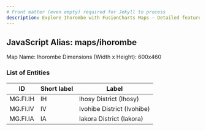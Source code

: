 ```yaml
---
# Front matter (even empty) required for Jekyll to process
description: Explore Ihorombe with FusionCharts Maps – Detailed features for seamless integration. Try now & enhance your data visualization today! 
---
```


## JavaScript Alias: maps/ihorombe

Map Name: Ihorombe
Dimensions (Width x Height): 600x460

### List of Entities

ID | Short label | Label
---|---|---|
MG.FI.IH|IH|Ihosy District (Ihosy)
MG.FI.IV|IV|Ivohibe District (Ivohibe)
MG.FI.IA|IA|Iakora District (Iakora)
